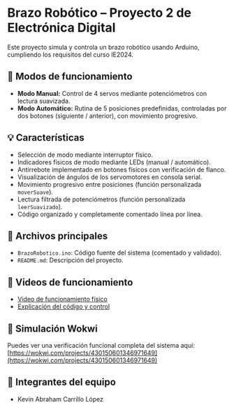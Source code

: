 # Brazo Robótico – Proyecto 2 de Electrónica Digital

Este proyecto simula y controla un brazo robótico usando Arduino, cumpliendo los requisitos del curso IE2024.

## 🔧 Modos de funcionamiento

- **Modo Manual:** Control de 4 servos mediante potenciómetros con lectura suavizada.
- **Modo Automático:** Rutina de 5 posiciones predefinidas, controladas por dos botones (siguiente / anterior), con movimiento progresivo.

## 💡 Características

- Selección de modo mediante interruptor físico.
- Indicadores físicos de modo mediante LEDs (manual / automático).
- Antirrebote implementado en botones físicos con verificación de flanco.
- Visualización de ángulos de los servomotores en consola serial.
- Movimiento progresivo entre posiciones (función personalizada `moverSuave`).
- Lectura filtrada de potenciómetros (función personalizada `leerSuavizado`).
- Código organizado y completamente comentado línea por línea.

## 📂 Archivos principales

- `BrazoRobotico.ino`: Código fuente del sistema (comentado y validado).
- `README.md`: Descripción del proyecto.

## 🎥 Videos de funcionamiento

- [Video de funcionamiento físico](https://youtu.be/NTvcPJtqtIA)
- [Explicación del código y control](https://youtu.be/bxls8XgvWuc)

## 🔗 Simulación Wokwi

Puedes ver una verificación funcional completa del sistema aquí:
[https://wokwi.com/projects/430150601346971649](https://wokwi.com/projects/430150601346971649)

## 🧠 Integrantes del equipo

- Kevin Abraham Carrillo López

